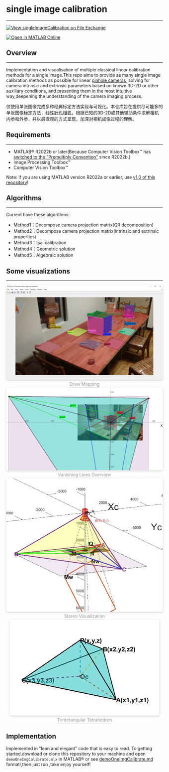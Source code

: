 
# single image calibration

---
[![View singleImageCalibration on File Exchange](https://www.mathworks.com/matlabcentral/images/matlab-file-exchange.svg)](https://ww2.mathworks.cn/matlabcentral/fileexchange/116875-singleimagecalibration)

[![Open in MATLAB Online](https://www.mathworks.com/images/responsive/global/open-in-matlab-online.svg)](https://matlab.mathworks.com/open/github/v1?repo=cuixing158/singleImageCalibration&file=demoOneImgCalibrate.mlx)

## Overview

---
Implementation and visualisation of multiple classical linear calibration methods for a single image.This repo aims to provide as many single image calibration methods as possible for linear [pinhole cameras](https://en.wikipedia.org/wiki/Pinhole_camera_model#The_geometry_and_mathematics_of_the_pinhole_camera), solving for camera intrinsic and extrinsic parameters based on known 3D-2D or other auxiliary conditions, and presenting them in the most intuitive way,deepening the understanding of the camera imaging process.

仅使用单张图像完成多种经典标定方法实现与可视化。本仓库旨在提供尽可能多的单张图像标定方法，线性[针孔相机](https://en.wikipedia.org/wiki/Pinhole_camera_model#The_geometry_and_mathematics_of_the_pinhole_camera)，根据已知的3D-2D或其他辅助条件求解相机内参和外参，并以最直观的方式呈现，加深对相机成像过程的理解。

## Requirements

---

- MATLAB® R2022b or later(Because Computer Vision Toolbox™ has [switched to the "Premultiply Convention"](https://ww2.mathworks.cn/help/images/migrate-geometric-transformations-to-premultiply-convention.html) since R2022b.)
- Image Processing Toolbox™
- Computer Vision Toolbox™

Note: If you are using MATLAB version R2022a or earlier, use [v1.0 of this repository](https://github.com/cuixing158/singleImageCalibration/tree/1.0)!

## Algorithms

---
Current have these algorithms:

- Method1：Decompose camera projection matrix(QR decomposition)
- Method2：Decompose camera projection matrix(intrinsic and extrinsic properties)
- Method3：tsai calibration
- Method4：Geometric solution
- Method5：Algebraic solution

## Some visualizations

---
<center>
    <img style="border-radius: 0.3125em;
    box-shadow: 0 2px 4px 0 rgba(34,36,38,.12),0 2px 10px 0 rgba(34,36,38,.08);"
    src="./images/interactionDraw.jpg">
    <br>
    <div style="color:orange; border-bottom: 1px solid #d9d9d9;
    display: inline-block;
    color: #999;
    padding: 2px;">Draw Mapping</div>
</center>

<center>
    <img style="border-radius: 0.3125em;
    box-shadow: 0 2px 4px 0 rgba(34,36,38,.12),0 2px 10px 0 rgba(34,36,38,.08);"
    src="images/birdView2.jpg">
    <br>
    <div style="color:orange; border-bottom: 1px solid #d9d9d9;
    display: inline-block;
    color: #999;
    padding: 2px;">Vanishing Lines Overview</div>
</center>

<center>
    <img style="border-radius: 0.3125em;
    box-shadow: 0 2px 4px 0 rgba(34,36,38,.12),0 2px 10px 0 rgba(34,36,38,.08);"
    src="./images/cameraProject3.jpg">
    <br>
    <div style="color:orange; border-bottom: 1px solid #d9d9d9;
    display: inline-block;
    color: #999;
    padding: 2px;">Stereo Visualization</div>
</center>

<center>
    <img style="border-radius: 0.3125em;
    box-shadow: 0 2px 4px 0 rgba(34,36,38,.12),0 2px 10px 0 rgba(34,36,38,.08);"
    src="./images/triPlot2.jpg">
    <br>
    <div style="color:orange; border-bottom: 1px solid #d9d9d9;
    display: inline-block;
    color: #999;
    padding: 2px;">Trirectangular Tetrahedron</div>
</center>

## Implementation

Implemented in "lean and elegant" code that is easy to read. To getting started,download or clone this repository to your machine and open `demoOneImgCalibrate.mlx` in MATLAB® or see [demoOneImgCalibrate.md](./demoOneImgCalibrate.md) format!,then just run ,take enjoy yourself!

